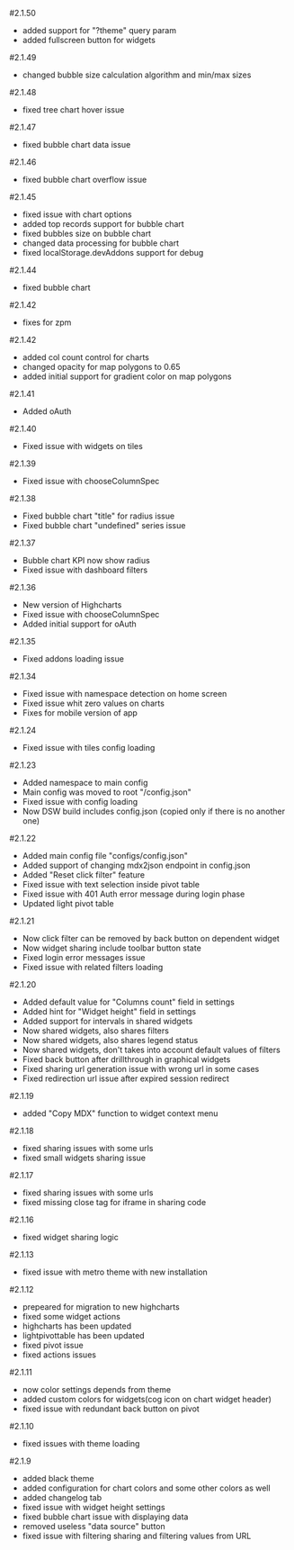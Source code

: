 #2.1.50
* added support for "?theme" query param
* added fullscreen button for widgets

#2.1.49
* changed bubble size calculation algorithm and min/max sizes 

#2.1.48
* fixed tree chart hover issue 

#2.1.47
* fixed bubble chart data issue 

#2.1.46
* fixed bubble chart overflow issue

#2.1.45
* fixed issue with chart options
* added top records support for bubble chart
* fixed bubbles size on bubble chart
* changed data processing for bubble chart
* fixed localStorage.devAddons support for debug

#2.1.44
* fixed bubble chart

#2.1.42
* fixes for zpm

#2.1.42
* added col count control for charts
* changed opacity for map polygons to 0.65
* added initial support for gradient color on map polygons

#2.1.41
* Added oAuth

#2.1.40
* Fixed issue with widgets on tiles

#2.1.39
* Fixed issue with chooseColumnSpec

#2.1.38
* Fixed bubble chart "title" for radius issue
* Fixed bubble chart "undefined" series issue

#2.1.37
* Bubble chart KPI now show radius
* Fixed issue with dashboard filters
 
#2.1.36
* New version of Highcharts
* Fixed issue with chooseColumnSpec
* Added  initial support for oAuth

#2.1.35
* Fixed addons loading issue

#2.1.34
* Fixed issue with namespace detection on home screen
* Fixed issue whit zero values on charts
* Fixes for mobile version of app

#2.1.24
* Fixed issue with tiles config loading

#2.1.23
* Added namespace to main config
* Main config was moved to root "/config.json"
* Fixed issue with config loading
* Now DSW build includes config.json (copied only if there is no another one)

#2.1.22
* Added main config file "configs/config.json"
* Added support of changing mdx2json endpoint in config.json
* Added "Reset click filter" feature
* Fixed issue with text selection inside pivot table
* Fixed issue with 401 Auth error message during login phase
* Updated light pivot table

#2.1.21
* Now click filter can be removed by back button on dependent widget
* Now widget sharing include toolbar button state
* Fixed login error messages issue
* Fixed issue with related filters loading

#2.1.20
* Added default value for "Columns count" field in settings
* Added hint for "Widget height" field in settings
* Added support for intervals in shared widgets
* Now shared widgets, also shares filters
* Now shared widgets, also shares legend status
* Now shared widgets, don't takes into account default values of filters
* Fixed back button after drillthrough in graphical widgets
* Fixed sharing url generation issue with wrong url in some cases
* Fixed redirection url issue after expired session redirect 

#2.1.19
* added "Copy MDX" function to widget context menu

#2.1.18
* fixed sharing issues with some urls
* fixed small widgets sharing issue

#2.1.17
* fixed sharing issues with some urls
* fixed missing close tag for iframe in sharing code

#2.1.16
* fixed widget sharing logic

#2.1.13
* fixed issue with metro theme with new installation

#2.1.12
* prepeared for migration to new highcharts
* fixed some widget actions
* highcharts has been updated
* lightpivottable has been updated
* fixed pivot issue
* fixed actions issues

#2.1.11
* now color settings depends from theme
* added custom colors for widgets(cog icon on chart widget header)
* fixed issue with redundant back button on pivot

#2.1.10
* fixed issues with theme loading

#2.1.9
* added black theme
* added configuration for chart colors and some other colors as well
* added changelog tab
* fixed issue with widget height settings
* fixed bubble chart issue with displaying data
* removed useless "data source" button
* fixed issue with filtering sharing and filtering values from URL
